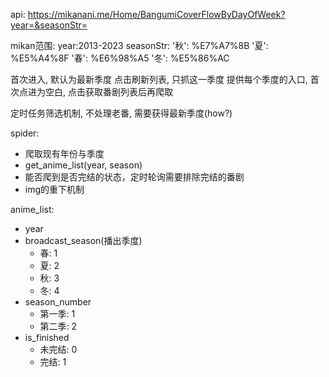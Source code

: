 api: https://mikanani.me/Home/BangumiCoverFlowByDayOfWeek?year=&seasonStr=

mikan范围:
year:2013-2023
seasonStr:
    '秋': %E7%A7%8B
    '夏': %E5%A4%8F
    '春': %E6%98%A5
    '冬': %E5%86%AC

首次进入, 默认为最新季度
点击刷新列表, 只抓这一季度
提供每个季度的入口, 首次点进为空白, 点击获取番剧列表后再爬取

定时任务筛选机制, 不处理老番, 需要获得最新季度(how?)

spider:
- 爬取现有年份与季度
- get_anime_list(year, season)
- 能否爬到是否完结的状态，定时轮询需要排除完结的番剧
- img的重下机制

anime_list:
- year
- broadcast_season(播出季度)
    - 春: 1
    - 夏: 2 
    - 秋: 3
    - 冬: 4
- season_number
    - 第一季: 1
    - 第二季: 2
- is_finished
    - 未完结: 0
    - 完结: 1